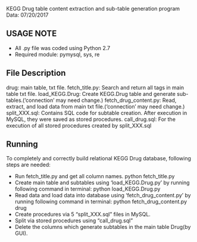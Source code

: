 KEGG Drug table content extraction and sub-table generation program
Data: 07/20/2017

USAGE NOTE
-----
- All .py file was coded using Python 2.7
- Required module: pymysql, sys, re

File Description
-----
drug: main table, txt file.
fetch_title.py: Search and return all tags in main table txt file.
load_KEGG.Drug: Create KEGG.Drug table and generate sub-tables.(‘connection’ may need change.)
fetch_drug_content.py: Read, extract, and load data from main txt file.(‘connection’ may need change.)
split_XXX.sql: Contains SQL code for subtable creation. After execution in MySQL, they were saved as stored procedures. 
call_drug.sql: For the execution of all stored procedures created by split_XXX.sql 

Running
-----
To completely and correctly build relational KEGG Drug database, following steps are needed:
- Run fetch_title.py and get all column names.
	python fetch_title.py
- Create main table and subtables using ‘load_KEGG.Drug.py’ by running following command in terminal: 
	python load_KEGG.Drug.py
- Read data and load data into database using ‘fetch_drug_content.py’ by running following command in terminal:
	python fetch_drug_content.py drug
- Create procedures via 5 “split_XXX.sql” files in MySQL. 
- Split via stored procedures using “call_drug.sql”
- Delete the columns which generate subtables in the main table Drug(by GUI).